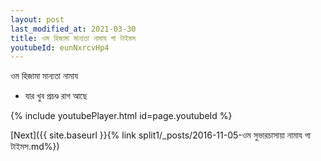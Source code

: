 ```yaml
---
layout: post
last_modified_at: 2021-03-30
title: ওম হিজামা মান্যতা নামায গা টাইমস
youtubeId: eunNxrcvHp4
---
```

 
 
 ওম হিজামা মান্যতা নামায  
 
 -  যার খুব প্রচণ্ড রাগ আছে 
 
  
 
  
 
 
 
 
 
 


{% include youtubePlayer.html id=page.youtubeId %}
 
[Next]({{ site.baseurl }}{% link  split1/_posts/2016-11-05-ওম সুভারচাসায়া নামায গা টাইমস.md%})
 
